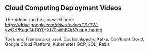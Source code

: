 ## Cloud Computing Deployment Videos

The videos can be accessed here: https://drive.google.com/drive/folders/1SK7W-ywGzPKuqeAbGjY0FXf70smhBQr5?usp=sharing

Tools and Frameworks used: Docker, Apache Kafka, Confluent Cloud, Google Cloud Platform, Kubernetes GCP, SQL, Redis
